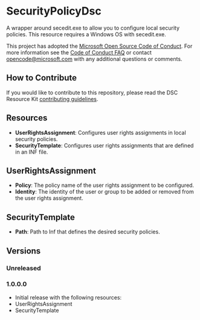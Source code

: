 # SecurityPolicyDsc
A wrapper around secedit.exe to allow you to configure local security policies.  This resource requires a Windows OS with secedit.exe.

This project has adopted the [Microsoft Open Source Code of Conduct](https://opensource.microsoft.com/codeofconduct/).
For more information see the [Code of Conduct FAQ](https://opensource.microsoft.com/codeofconduct/faq/) or contact [opencode@microsoft.com](mailto:opencode@microsoft.com) with any additional questions or comments.

## How to Contribute
If you would like to contribute to this repository, please read the DSC Resource Kit [contributing guidelines](https://github.com/PowerShell/DscResource.Kit/blob/master/CONTRIBUTING.md).

## Resources
* **UserRightsAssignment**: Configures user rights assignments in local security policies.
* **SecurityTemplate**: Configures user rights assignments that are defined in an INF file.

## UserRightsAssignment
* **Policy**: The policy name of the user rights assignment to be configured.
* **Identity**: The identity of the user or group to be added or removed from the user rights assignment.

## SecurityTemplate
* **Path**: Path to Inf that defines the desired security policies.

## Versions

### Unreleased

### 1.0.0.0
* Initial release with the following resources:
 * UserRightsAssignment
 * SecurityTemplate

